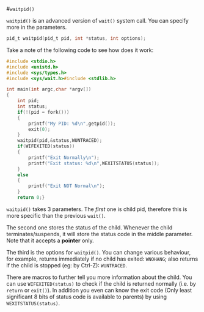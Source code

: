 #`waitpid()`

`waitpid()` is an advanced version of `wait()` system call. You can specify more in the parameters.

```c
pid_t waitpid(pid_t pid, int *status, int options);
```   

Take a note of the following code to see how does it work:

```c
#include <stdio.h>
#include <unistd.h>
#include <sys/types.h>
#include <sys/wait.h>#include <stdlib.h>

int main(int argc,char *argv[])
{
    int pid;
    int status;
    if(!(pid = fork()))
    {
        printf("My PID: %d\n",getpid()); 
        exit(0); 
    }
    waitpid(pid,&status,WUNTRACED);
    if(WIFEXITED(status)) 
    { 
        printf("Exit Normally\n");
        printf("Exit status: %d\n",WEXITSTATUS(status)); 
    } 
    else 
    { 
        printf("Exit NOT Normal\n"); 
    } 
    return 0;}


```

`waitpid()` takes 3 parameters. The *first* one is child pid, therefore this is more specific than the previous `wait()`. 

The second one stores the status of the child. Whenever the child terminates/suspends, it will store the status code in the middle parameter. Note that it accepts a **pointer** only.

The third is the options for `waitpid()`. You can change various behaviour, for example, returns immediately if no child has exited: `WNOHANG`; also returns if the child is stopped (eg: by Ctrl-Z): `WUNTRACED`.

There are macros to further tell you more information about the child. You can use `WIFEXITED(status)` to check if the child is returned normally (i.e. by `return` or `exit()`). In addition you even can know the exit code (Only least significant 8 bits of status code is available to parents) by using `WEXITSTATUS(status)`.

